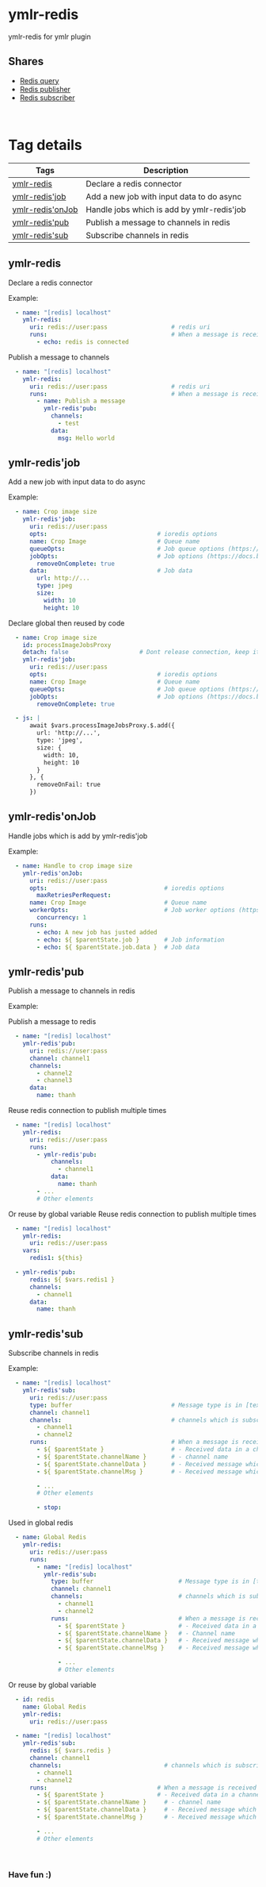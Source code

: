 # ymlr-redis
ymlr-redis for ymlr plugin

## Shares

- [Redis query](./shares/redis-query/README.md)
- [Redis publisher](./shares/redis-pub/README.md)
- [Redis subscriber](./shares/redis-sub/README.md)
<br/>

# Tag details

| Tags | Description |
|---|---|
| [ymlr-redis](#ymlr-redis) | Declare a redis connector |
| [ymlr-redis'job](#ymlr-redis'job) | Add a new job with input data to do async |
| [ymlr-redis'onJob](#ymlr-redis'onJob) | Handle jobs which is add by ymlr-redis'job |
| [ymlr-redis'pub](#ymlr-redis'pub) | Publish a message to channels in redis |
| [ymlr-redis'sub](#ymlr-redis'sub) | Subscribe channels in redis |



## <a id="ymlr-redis"></a>ymlr-redis  
  
Declare a redis connector  

Example:  

```yaml
  - name: "[redis] localhost"
    ymlr-redis:
      uri: redis://user:pass                  # redis uri
      runs:                                   # When a message is received then it will runs them
        - echo: redis is connected
```
Publish a message to channels
```yaml
  - name: "[redis] localhost"
    ymlr-redis:
      uri: redis://user:pass                  # redis uri
      runs:                                   # When a message is received then it will runs them
        - name: Publish a message
          ymlr-redis'pub:
            channels:
              - test
            data:
              msg: Hello world
```  


## <a id="ymlr-redis'job"></a>ymlr-redis'job  
  
Add a new job with input data to do async  

Example:  

```yaml
  - name: Crop image size
    ymlr-redis'job:
      uri: redis://user:pass
      opts:                               # ioredis options
      name: Crop Image                    # Queue name
      queueOpts:                          # Job queue options (https://docs.bullmq.io)
      jobOpts:                            # Job options (https://docs.bullmq.io)
        removeOnComplete: true
      data:                               # Job data
        url: http://...
        type: jpeg
        size:
          width: 10
          height: 10
```

Declare global then reused by code
```yaml
  - name: Crop image size
    id: processImageJobsProxy
    detach: false                    # Dont release connection, keep it's used in background
    ymlr-redis'job:
      uri: redis://user:pass
      opts:                               # ioredis options
      name: Crop Image                    # Queue name
      queueOpts:                          # Job queue options (https://docs.bullmq.io)
      jobOpts:                            # Job options (https://docs.bullmq.io)
        removeOnComplete: true

  - js: |
      await $vars.processImageJobsProxy.$.add({
        url: 'http://...',
        type: 'jpeg',
        size: {
          width: 10,
          height: 10
        }
      }, {
        removeOnFail: true
      })
```  


## <a id="ymlr-redis'onJob"></a>ymlr-redis'onJob  
  
Handle jobs which is add by ymlr-redis'job  

Example:  

```yaml
  - name: Handle to crop image size
    ymlr-redis'onJob:
      uri: redis://user:pass
      opts:                                 # ioredis options
        maxRetriesPerRequest:
      name: Crop Image                      # Queue name
      workerOpts:                           # Job worker options (https://docs.bullmq.io)
        concurrency: 1
      runs:
        - echo: A new job has justed added
        - echo: ${ $parentState.job }       # Job information
        - echo: ${ $parentState.job.data }  # Job data
```  


## <a id="ymlr-redis'pub"></a>ymlr-redis'pub  
  
Publish a message to channels in redis  

Example:  

Publish a message to redis
```yaml
  - name: "[redis] localhost"
    ymlr-redis'pub:
      uri: redis://user:pass
      channel: channel1
      channels:
        - channel2
        - channel3
      data:
        name: thanh
```

Reuse redis connection to publish multiple times
```yaml
  - name: "[redis] localhost"
    ymlr-redis:
      uri: redis://user:pass
      runs:
        - ymlr-redis'pub:
            channels:
              - channel1
            data:
              name: thanh
        - ...
        # Other elements
```

Or reuse by global variable
Reuse redis connection to publish multiple times
```yaml
  - name: "[redis] localhost"
    ymlr-redis:
      uri: redis://user:pass
    vars:
      redis1: ${this}

  - ymlr-redis'pub:
      redis: ${ $vars.redis1 }
      channels:
        - channel1
      data:
        name: thanh
```  


## <a id="ymlr-redis'sub"></a>ymlr-redis'sub  
  
Subscribe channels in redis  

Example:  

```yaml
  - name: "[redis] localhost"
    ymlr-redis'sub:
      uri: redis://user:pass
      type: buffer                            # Message type is in [text, buffer]. Default is "text"
      channel: channel1
      channels:                               # channels which is subscribed
        - channel1
        - channel2
      runs:                                   # When a message is received then it will runs them
        - ${ $parentState }                   # - Received data in a channel
        - ${ $parentState.channelName }       # - channel name
        - ${ $parentState.channelData }       # - Received message which is cast to object
        - ${ $parentState.channelMsg }        # - Received message which is text

        - ...
        # Other elements

        - stop:
```

Used in global redis
```yaml
  - name: Global Redis
    ymlr-redis:
      uri: redis://user:pass
      runs:
        - name: "[redis] localhost"
          ymlr-redis'sub:
            type: buffer                        # Message type is in [text, buffer]. Default is "text"
            channel: channel1
            channels:                           # channels which is subscribed
              - channel1
              - channel2
            runs:                               # When a message is received then it will runs them
              - ${ $parentState }               # - Received data in a channel
              - ${ $parentState.channelName }   # - Channel name
              - ${ $parentState.channelData }   # - Received message which is cast to object
              - ${ $parentState.channelMsg }    # - Received message which is text or buffer

              - ...
              # Other elements
```

Or reuse by global variable
```yaml
  - id: redis
    name: Global Redis
    ymlr-redis:
      uri: redis://user:pass

  - name: "[redis] localhost"
    ymlr-redis'sub:
      redis: ${ $vars.redis }
      channel: channel1
      channels:                             # channels which is subscribed
        - channel1
        - channel2
      runs:                               # When a message is received then it will runs them
        - ${ $parentState }               # - Received data in a channel
        - ${ $parentState.channelName }     # - channel name
        - ${ $parentState.channelData }     # - Received message which is cast to object
        - ${ $parentState.channelMsg }      # - Received message which is text

        - ...
        # Other elements
```  


<br/>

### Have fun :)